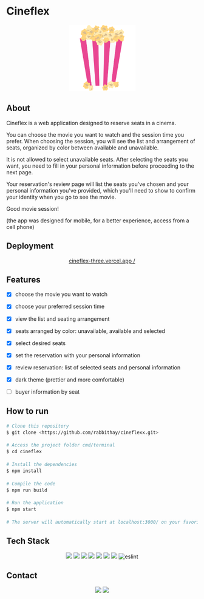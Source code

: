 # Cineflex

<p align="center">
  <img src="public/pipoca.ico" width="175" alt="cineflex" />
</p>

## About

Cineflex is a web application designed to reserve seats in a cinema.

You can choose the movie you want to watch and the session time you prefer. When choosing the session, you will see the list and arrangement of seats, organized by color between available and unavailable.

It is not allowed to select unavailable seats. After selecting the seats you want, you need to fill in your personal information before proceeding to the next page.

Your reservation's review page will list the seats you've chosen and your personal information you've provided, which you'll need to show to confirm your identity when you go to see the movie.

Good movie session!

(the app was designed for mobile, for a better experience, access from a cell phone)


<!-- ## Preview

um gif da aplicação bem maneiro -->


## Deployment

<p align="center"><a  href="http://cineflex-three.vercel.app"> cineflex-three.vercel.app /</a></p>


## Features 

- [x] choose the movie you want to watch
- [x] choose your preferred session time
- [x] view the list and seating arrangement
- [x] seats arranged by color: unavailable, available and selected
- [x] select desired seats
- [x] set the reservation with your personal information
- [x] review reservation: list of selected seats and personal information
- [x] dark theme (prettier and more comfortable)
- [ ] buyer information by seat


## How to run 

```bash
# Clone this repository
$ git clone <https://github.com/rabbithay/cineflexx.git>

# Access the project folder cmd/terminal
$ cd cineflex

# Install the dependencies
$ npm install

# Compile the code
$ npm run build

# Run the application 
$ npm start

# The server will automatically start at localhost:3000/ on your favorite browser 
```

## Tech Stack

<p align="center">
<img src="https://img.shields.io/badge/HTML5-E34F26?style=for-the-badge&logo=html5&logoColor=white" />
<img src="https://img.shields.io/badge/CSS3-1572B6?style=for-the-badge&logo=css3&logoColor=white" />
<img src="https://img.shields.io/badge/JavaScript-F7DF1E?style=for-the-badge&logo=javascript&logoColor=black" />
<img src="https://img.shields.io/badge/npm-CB3837?style=for-the-badge&logo=npm&logoColor=white" />
<img src="https://img.shields.io/badge/React-20232A?style=for-the-badge&logo=react&logoColor=61DAFB" />
<img src="https://img.shields.io/badge/styled--components-DB7093?style=for-the-badge&logo=styled-components&logoColor=white" />
<img src="https://img.shields.io/badge/Vercel-000000?style=for-the-badge&logo=vercel&logoColor=white" />
<img alt="eslint" src="https://img.shields.io/badge/eslint-3A33D1?style=for-the-badge&logo=eslint&logoColor=white" />
</p>

  
## Contact

<p align="center">
<a href="https://www.linkedin.com/in/thayan%C3%A1-coelho/"><img src="https://img.shields.io/badge/linkedin-%230077B5.svg?&style=for-the-badge&logo=linkedin&logoColor=white"/></a>
<a href="mailto:thay.csb@gmail.com"><img src="https://img.shields.io/badge/gmail-D14836?&style=for-the-badge&logo=gmail&logoColor=white"/></a>
</p>

<!-- ### Acknowledgements
 -->
